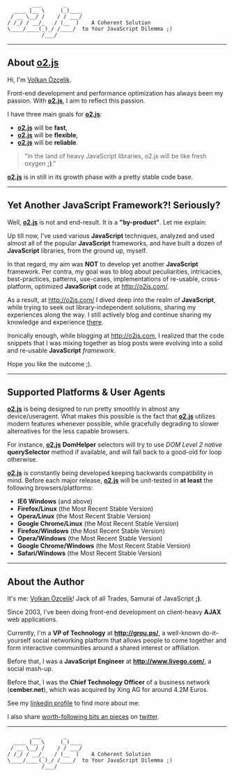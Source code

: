             ___       _
      ____ |__ \     (_)____
     / __ \__/ /    / / ___/
    / /_/ / __/_   / (__  )    A Coherent Solution
    \____/____(_)_/ /____/  to Your JavaScript Dilemma ;)
               /___/

--------------------------------------------------------------------------------

## About ****[o2.js][2]****

Hi, I'm [Volkan Özçelik][1].

Front-end development and performance optimization has always been my passion.
With **[o2.js][2]**, I aim to reflect this passion.

I have three main goals for **[o2.js][2]**:

* **[o2.js][2]** will be **fast**,
* **[o2.js][2]** will be **flexible**,
* **[o2.js][2]** will be **reliable**.

> "In the land of heavy JavaScript libraries,
> o2.js will be like fresh oxygen **;)**."

**[o2.js][2]** is in still in its growth phase with a pretty stable code base.

--------------------------------------------------------------------------------

## Yet Another JavaScript Framework?! Seriously?

Well, **[o2.js][2]** is not and end-result. It is a **"by-product"**.
Let me explain:

Up till now, I've used various **JavaScript** techniques, analyzed and used
almost all of the popular **JavaScript** frameworks, and have built a dozen
of **JavaScript** libraries, from the ground up, myself.

In that regard, my aim was **NOT** to develop yet another **JavaScript**
framework. Per contra, my goal was to blog about peculiarities,
intricacies, best-practices, patterns, use-cases, implementations of
re-usable, cross-platform, optimized **JavaScript** code at <http://o2js.com/>.

As a result, at <http://o2js.com/> I dived deep into the realm of
**JavaScript**, while trying to seek out library-independent solutions,
sharing my experiences along the way. I still actively blog and continue
sharing my knowledge and experience [there][2].

Ironically enough, while blogging at <http://o2js.com>, I realized that the code
snippets that I was mixing together as blog posts were evolving into a solid
and re-usable **JavaScript** *framework*.

Hope you like the outcome ;).

--------------------------------------------------------------------------------

## Supported Platforms & User Agents

**[o2.js][2]** is being designed to run pretty smoothly in almost any
device/useragent. What makes this possible is the fact that **[o2.js][2]**
utilizes modern features whenever possible, while gracefully degrading to slower
alternatives for the less capable browsers.

For instance, **[o2.js][2]** **DomHelper** selectors will try to use
*DOM Level 2* *native* **querySelector** method if available, and will fall back
to a good-old for loop otherwise.

**[o2.js][2]** is constantly being developed keeping backwards compatibility in
mind. Before each major release, **[o2.js][2]** will be unit-tested in
**at least** the following browsers/platforms:

* **IE6 Windows** (and above)
* **Firefox/Linux** (the Most Recent Stable Version)
* **Opera/Linux** (the Most Recent Stable Version)
* **Google Chrome/Linux** (the Most Recent Stable Version)
* **Firefox/Windows** (the Most Recent Stable Version)
* **Opera/Windows** (the Most Recent Stable Version)
* **Google Chrome/Windows** (the Most Recent Stable Version)
* **Safari/Windows** (the Most Recent Stable Version)

--------------------------------------------------------------------------------

## About the Author

It's me: [Volkan Özçelik][1]!
Jack of all Trades, Samurai of JavaScript **;)**.

Since 2003, I've been doing front-end development on client-heavy **AJAX** web
applications.

Currently, I'm a **VP of Technology** at **<http://grou.ps/>**, a well-known
do-it-yourself social networking platform that allows people to come together
and form interactive communities around a shared interest or affiliation.

Before that, I was a **JavaScript Engineer** at **<http://www.livego.com/>**,
a social mash-up.

Before that, I was the **Chief Technology Officer** of a business network
(**cember.net**), which was acquired by Xing AG for around 4.2M Euros.

See my [linkedin profile][1] to find more about me:

I also share [worth-following bits an pieces][3] on [twitter][3].

[1]: http://linkedin.com/in/volkanozcelik "Volkan Özçelik (LinkedIn)"
[2]: http://o2js.com/ "o2js.com - A Coherent Solution to Your JavaScript Dilemma"
[3]: http://twitter.com/linkibol "linkibol.com - Web2.0 Social Bookmarking"

--------------------------------------------------------------------------------
            ___       _
      ____ |__ \     (_)____
     / __ \__/ /    / / ___/
    / /_/ / __/_   / (__  )    A Coherent Solution
    \____/____(_)_/ /____/  to Your JavaScript Dilemma ;)
               /___/
